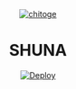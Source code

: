 <div align="center">
<a href="https://www.deviantart.com/idollux"><img src="https://www.linkpicture.com/q/1646619032890.jpg" alt="chitoge" border="0"></a>

# **SHUNA**

[![Deploy](https://www.herokucdn.com/deploy/button.png)](https://heroku.com/deploy)
